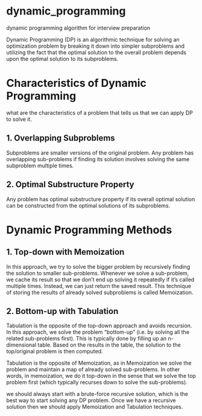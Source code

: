 # dynamic_programming
dynamic programming algorithm for interview preparation

Dynamic Programming (DP) is an algorithmic technique for solving an optimization problem by breaking it down into simpler subproblems and utilizing the fact that the optimal solution to the overall problem depends upon the optimal solution to its subproblems.

# Characteristics of Dynamic Programming

what are the characteristics of a problem that tells us that we can apply DP to solve it.

## 1. Overlapping Subproblems
Subproblems are smaller versions of the original problem. Any problem has overlapping sub-problems if finding its solution involves solving the same subproblem multiple times. 

## 2. Optimal Substructure Property
Any problem has optimal substructure property if its overall optimal solution can be constructed from the optimal solutions of its subproblems.


# Dynamic Programming Methods

## 1. Top-down with Memoization
In this approach, we try to solve the bigger problem by recursively finding the solution to smaller sub-problems. Whenever we solve a sub-problem, we cache its result so that we don’t end up solving it repeatedly if it’s called multiple times. Instead, we can just return the saved result. This technique of storing the results of already solved subproblems is called Memoization.

## 2. Bottom-up with Tabulation
Tabulation is the opposite of the top-down approach and avoids recursion. In this approach, we solve the problem “bottom-up” (i.e. by solving all the related sub-problems first). This is typically done by filling up an n-dimensional table. Based on the results in the table, the solution to the top/original problem is then computed.

Tabulation is the opposite of Memoization, as in Memoization we solve the problem and maintain a map of already solved sub-problems. In other words, in memoization, we do it top-down in the sense that we solve the top problem first (which typically recurses down to solve the sub-problems).

we should always start with a brute-force recursive solution, which is the best way to start solving any DP problem. Once we have a recursive solution then we should apply Memoization and Tabulation techniques.
